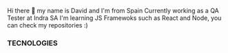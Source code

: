 Hi there 👋 my name is David and I'm from Spain
Currently working as a QA Tester at Indra SA
I'm learning JS Framewoks such as React and Node, you can check my repositories :)

### TECNOLOGIES

<!--
**Davidrami12/Davidrami12** is a ✨ _special_ ✨ repository because its `README.md` (this file) appears on your GitHub profile.

Here are some ideas to get you started:

- 🔭 I’m currently working on ...
- 🌱 I’m currently learning ...
- 👯 I’m looking to collaborate on ...
- 🤔 I’m looking for help with ...
- 💬 Ask me about ...
- 📫 How to reach me: ...
- 😄 Pronouns: ...
- ⚡ Fun fact: ...
-->
